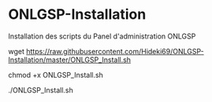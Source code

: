 # ONLGSP-Installation
Installation des scripts du Panel d'administration ONLGSP

wget https://raw.githubusercontent.com/Hideki69/ONLGSP-Installation/master/ONLGSP_Install.sh

chmod +x ONLGSP_Install.sh

./ONLGSP_Install.sh
